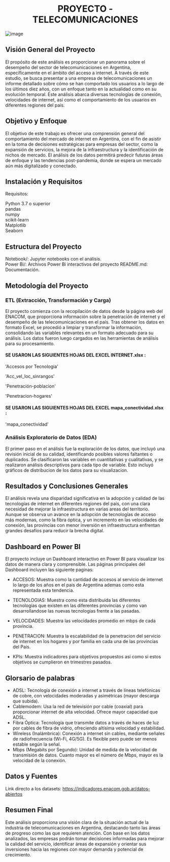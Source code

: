 

<h1 align="center">PROYECTO - TELECOMUNICACIONES</h1>


![image](https://github.com/user-attachments/assets/2e073fac-224b-435e-a77d-c68636ed8095)


## Visión General del Proyecto

El propósito de este análisis es proporcionar un panorama sobre el desempeño del sector de telecomunicaciones en Argentina, específicamente en el ámbito del acceso a internet. A través de este estudio, se busca presentar a una empresa de telecomunicaciones un informe detallado sobre cómo se han comportado los usuarios a lo largo de los últimos diez años, con un enfoque tanto en la actualidad como en su evolución temporal. Este análisis abarca diversas tecnologías de conexión, velocidades de internet, así como el comportamiento de los usuarios en diferentes regiones del país.

## Objetivo y Enfoque

El objetivo de este trabajo es ofrecer una comprensión general del comportamiento del mercado de internet en Argentina, con el fin de asistir en la toma de decisiones estratégicas para empresas del sector, como la expansión de servicios, la mejora de la infraestructura y la identificación de nichos de mercado. El análisis de los datos permitirá predecir futuras áreas de enfoque y las tendencias post-pandemia, donde se espera un mercado aún más digitalizado y conectado.

## Instalación y Requisitos
Requisitos:  

Python 3.7 o superior  
pandas  
numpy  
scikit-learn   
Matplotlib  
Seaborn  

## Estructura del Proyecto

Notebook/: Jupyter notebooks con el análisis.  
Power Bi/: Archivos Power Bi interactivos del proyecto
README.md: Documentación.  


## Metodología del Proyecto

### ETL (Extracción, Transformación y Carga)

El proyecto comienza con la recopilación de datos desde la página web del ENACOM, que proporciona información sobre la penetración de internet y el desempeño de las telecomunicaciones en el país. Tras obtener los datos en formato Excel, se procedió a limpiar y transformar la información, consolidando las variables relevantes en un formato adecuado para su análisis. Los datos fueron luego cargados en las herramientas de análisis para su procesamiento.

#### SE USARON LAS SIGUIENTES HOJAS DEL EXCEL INTERNET.xlsx :

'Accesos por Tecnologia'

'Acc_vel_loc_sinrangos'  

'Penetración-poblacion' 

'Penetracion-hogares' 

#### SE USARON LAS SIGUIENTES HOJAS DEL EXCEL mapa_conectividad.xlsx :

'mapa_conectividad'  

### Análisis Exploratorio de Datos (EDA)

El primer paso en el análisis fue la exploración de los datos, que incluyó una revisión inicial de su calidad, identificando posibles valores faltantes o duplicados. Se clasificaron las variables en cuantitativas y cualitativas, y se realizaron análisis descriptivos para cada tipo de variable. Esto incluyó gráficos de distribucion de los datos para su visualizacion.

## Resultados y Conclusiones Generales

El análisis revela una disparidad significativa en la adopción y calidad de las tecnologías de internet en diferentes regiones del país, con una clara necesidad de mejorar la infraestructura en varias areas del territorio. Aunque se observa un avance en la adopción de tecnologías de acceso más modernas, como la fibra óptica, y un incremento en las velocidades de conexión, las provincias con menor inversión en infraestructura enfrentan grandes desafíos para reducir la brecha digital.

## Dashboard en Power BI

El proyecto incluye un Dashboard interactivo en Power BI para visualizar los datos de manera clara y comprensible. Las páginas principales del Dashboard incluyen las siguiente paginas:

* ACCESOS: Muestra como la cantidad de accesos al servicio de internet lo largo de los años en el pais de Argentina ademas como esta representada esta tendencia.

* TECNOLOGIAS: Muestra como esta distribuida las diferentes tecnologias que existen en las diferentes provincias y como van desarrollandose las nuevas tecnologias frente a las pasadas.

* VELOCIDADES: Muestra las velocidades promedio en mbps de cada provincia.

* PENETRACION: Muestra la escalabilidad de la penetracion del servicio de internet en los hogares y por familia en cada una de las provincias del Pais.

* KPIs: Muestra indicadores para objetivos propuestos asi como si estos objetivos se cumplieron en trimestres pasados.

## Glorsario de palabras

* ADSL: Tecnología de conexión a internet a través de líneas telefónicas de cobre, con velocidades moderadas y asimétricas (mayor descarga que subida).
* Cablemodem: Usa la red de televisión por cable (coaxial) para proporcionar internet de alta velocidad. Ofrece mayor capacidad que ADSL.
* Fibra Óptica: Tecnología que transmite datos a través de haces de luz por cables de fibra de vidrio, ofreciendo altísima velocidad y estabilidad.
* Wireless (Inalámbrica): Conexión a internet sin cables, mediante señales de radiofrecuencia (Wi-Fi, 4G/5G). Es flexible pero puede ser menos estable según la señal.
* Mbps (Megabits por Segundo): Unidad de medida de la velocidad de transmisión de datos. Cuanto mayor es el número de Mbps, mayor es la velocidad de la conexión.

## Datos y Fuentes

Link directo a los datasets: https://indicadores.enacom.gob.ar/datos-abiertos

## Resumen Final

Este análisis proporciona una visión clara de la situación actual de la industria de telecomunicaciones en Argentina, destacando tanto las áreas de progreso como las que requieren atención. Con base en los datos analizados, las empresas podrán tomar decisiones informadas para mejorar la calidad del servicio, identificar áreas de expansión y orientar sus inversiones hacia las regiones con mayor demanda y potencial de crecimiento.
